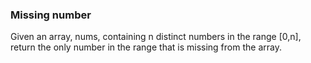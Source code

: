 ### Missing number

Given an array, nums, containing n  distinct numbers in the range [0,n], return the only number in the range that is missing from the array.
